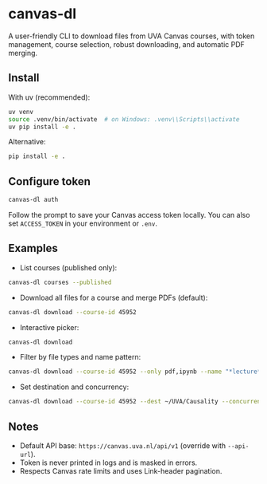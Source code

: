 # canvas-dl

A user-friendly CLI to download files from UVA Canvas courses, with token management, course selection, robust downloading, and automatic PDF merging.

## Install

With uv (recommended):

```bash
uv venv
source .venv/bin/activate  # on Windows: .venv\\Scripts\\activate
uv pip install -e .
```

Alternative:

```bash
pip install -e .
```

## Configure token

```bash
canvas-dl auth
```

Follow the prompt to save your Canvas access token locally. You can also set `ACCESS_TOKEN` in your environment or `.env`.

## Examples

- List courses (published only):

```bash
canvas-dl courses --published
```

- Download all files for a course and merge PDFs (default):

```bash
canvas-dl download --course-id 45952
```

- Interactive picker:

```bash
canvas-dl download
```

- Filter by file types and name pattern:

```bash
canvas-dl download --course-id 45952 --only pdf,ipynb --name "*lecture*" --no-merge
```

- Set destination and concurrency:

```bash
canvas-dl download --course-id 45952 --dest ~/UVA/Causality --concurrency 4
```

## Notes

- Default API base: `https://canvas.uva.nl/api/v1` (override with `--api-url`).
- Token is never printed in logs and is masked in errors.
- Respects Canvas rate limits and uses Link-header pagination.

